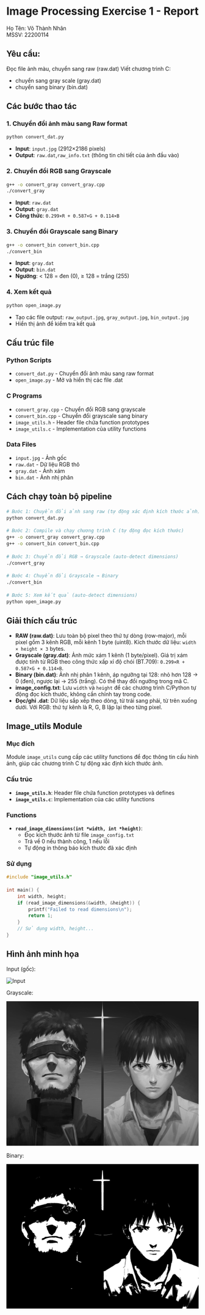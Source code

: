 # Image Processing Exercise 1 - Report

Họ Tên: Võ Thành Nhân\
MSSV: 22200114

##

## Yêu cầu:

Đọc file ảnh màu, chuyển sang raw (raw.dat)
Viết chương trình C:

- chuyển sang gray scale (gray.dat)
- chuyển sang binary (bin.dat)

## Các bước thao tác

### 1. Chuyển đổi ảnh màu sang Raw format

```bash
python convert_dat.py
```

- **Input**: `input.jpg` (2912×2186 pixels)
- **Output**: `raw.dat`,`raw_info.txt` (thông tin chi tiết của ảnh đầu vào)

### 2. Chuyển đổi RGB sang Grayscale

```bash
g++ -o convert_gray convert_gray.cpp
./convert_gray
```

- **Input**: `raw.dat`
- **Output**: `gray.dat`
- **Công thức**: `0.299×R + 0.587×G + 0.114×B`

### 3. Chuyển đổi Grayscale sang Binary

```bash
g++ -o convert_bin convert_bin.cpp
./convert_bin
```

- **Input**: `gray.dat`
- **Output**: `bin.dat`
- **Ngưỡng**: < 128 = đen (0), ≥ 128 = trắng (255)

### 4. Xem kết quả

```bash
python open_image.py
```

- Tạo các file output: `raw_output.jpg`, `gray_output.jpg`, `bin_output.jpg`
- Hiển thị ảnh để kiểm tra kết quả

## Cấu trúc file

### Python Scripts

- `convert_dat.py` - Chuyển đổi ảnh màu sang raw format
- `open_image.py` - Mở và hiển thị các file .dat

### C Programs

- `convert_gray.cpp` - Chuyển đổi RGB sang grayscale
- `convert_bin.cpp` - Chuyển đổi grayscale sang binary
- `image_utils.h` - Header file chứa function prototypes
- `image_utils.c` - Implementation của utility functions

### Data Files

- `input.jpg` - Ảnh gốc
- `raw.dat` - Dữ liệu RGB thô
- `gray.dat` - Ảnh xám
- `bin.dat` - Ảnh nhị phân

## Cách chạy toàn bộ pipeline

```bash
# Bước 1: Chuyển đổi ảnh sang raw (tự động xác định kích thước ảnh)
python convert_dat.py

# Bước 2: Compile và chạy chương trình C (tự động đọc kích thước)
g++ -o convert_gray convert_gray.cpp
g++ -o convert_bin convert_bin.cpp

# Bước 3: Chuyển đổi RGB → Grayscale (auto-detect dimensions)
./convert_gray

# Bước 4: Chuyển đổi Grayscale → Binary
./convert_bin

# Bước 5: Xem kết quả (auto-detect dimensions)
python open_image.py
```

## Giải thích cấu trúc

- **RAW (raw.dat)**: Lưu toàn bộ pixel theo thứ tự dòng (row-major), mỗi pixel gồm 3 kênh RGB, mỗi kênh 1 byte (uint8). Kích thước dữ liệu: `width × height × 3` bytes.
- **Grayscale (gray.dat)**: Ảnh mức xám 1 kênh (1 byte/pixel). Giá trị xám được tính từ RGB theo công thức xấp xỉ độ chói (BT.709): `0.299×R + 0.587×G + 0.114×B`.
- **Binary (bin.dat)**: Ảnh nhị phân 1 kênh, áp ngưỡng tại 128: nhỏ hơn 128 → 0 (đen), ngược lại → 255 (trắng). Có thể thay đổi ngưỡng trong mã C.
- **image_config.txt**: Lưu `width` và `height` để các chương trình C/Python tự động đọc kích thước, không cần chỉnh tay trong code.
- **Đọc/ghi .dat**: Dữ liệu sắp xếp theo dòng, từ trái sang phải, từ trên xuống dưới. Với RGB: thứ tự kênh là R, G, B lặp lại theo từng pixel.

## Image_utils Module

### Mục đích

Module `image_utils` cung cấp các utility functions để đọc thông tin cấu hình ảnh, giúp các chương trình C tự động xác định kích thước ảnh.

### Cấu trúc

- **`image_utils.h`**: Header file chứa function prototypes và defines
- **`image_utils.c`**: Implementation của các utility functions

### Functions

- **`read_image_dimensions(int *width, int *height)`**:
  - Đọc kích thước ảnh từ file `image_config.txt`
  - Trả về 0 nếu thành công, 1 nếu lỗi
  - Tự động in thông báo kích thước đã xác định

### Sử dụng

```c
#include "image_utils.h"

int main() {
    int width, height;
    if (read_image_dimensions(&width, &height)) {
        printf("Failed to read dimensions\n");
        return 1;
    }
    // Sử dụng width, height...
}
```

## Hình ảnh minh họa

Input (gốc):

![Input](asset/input.jpg)

Grayscale:

![Grayscale](asset/gray_output.jpg)

Binary:

![Binary](asset/bin_output.jpg)
